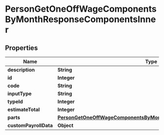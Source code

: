 

# PersonGetOneOffWageComponentsByMonthResponseComponentsInner


## Properties

| Name | Type | Description | Notes |
|------------ | ------------- | ------------- | -------------|
|**description** | **String** |  |  [optional] |
|**id** | **Integer** |  |  [optional] |
|**code** | **String** |  |  [optional] |
|**inputType** | **String** |  |  [optional] |
|**typeId** | **Integer** |  |  [optional] |
|**estimateTotal** | **Integer** |  |  [optional] |
|**parts** | [**PersonGetOneOffWageComponentsByMonthResponseComponentsInnerParts**](PersonGetOneOffWageComponentsByMonthResponseComponentsInnerParts.md) |  |  [optional] |
|**customPayrollData** | **Object** |  |  [optional] |



